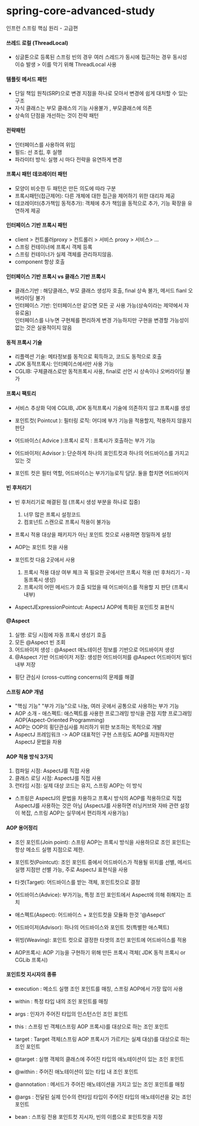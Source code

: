 # spring-core-advanced-study
인프런 스프링 핵심 원리 - 고급편

#### 쓰레드 로컬 (ThreadLocal)
- 싱글톤으로 등록된 스프링 빈의 경우 여러 스레드가 동시에 접근하는 경우 동시성 이슈 발생 > 이를 막기 위해 ThreadLocal 사용

#### 템플릿 메서드 패턴 
- 단일 책임 원칙(SRP)으로 변경 지점을 하나로 모아서 변경에 쉽게 대처할 수 있는 구조
- 자식 클래스는 부모 클래스의 기능 사용불가 , 부모클래스에 의존
- 상속의 단점을 개선하는 것이 전략 패턴

#### 전략패턴
- 인터페이스를 사용하여 위임
- 필드: 선 조립, 후 실행
- 파라미터 방식: 실행 시 마다 전략을 유연하게 변경

#### 프록시 패턴 데코레이터 패턴 
- 모양이 비슷한 두 패턴은 만든 의도에 따라 구분
- 프록시패턴(접근제어):  다른 개체에 대한 접근을 제어하기 위한 대리자 제공
- 데코레이터(추가책임 동적추가): 객체에 추가 책임을 동적으로 추가, 기능 확장을 유연하게 제공

#### 인터페이스 기반 프록시 패턴
- client > 컨트롤러proxy > 컨트롤러 > 서비스 proxy > 서비스> ... <br>
- 스프링 컨테이너에 프록시 객체 등록 <br>
- 스프링 컨테이너가 실제 객체를 관리하지않음.<br>
- component 항상 호출 

#### 인터페이스 기반 프록시 vs 클래스 기반 프록시
- 클래스기반 : 해당클래스, 부모 클래스 생성자 호출, final 상속 불가, 메서드 fianl 오버라이딩 불가 
- 인터페이스 기반: 인터페이스만 같으면 모든 곳 사용 가능(상속이라는 제약에서 자유로움)<br>
 인터페이스를 나누면 구현체를 편리하게 변경 가능하지만 구현을 변경할 가능성이 없는 것은 실용적이지 않음

#### 동적 프록시 기술
- 리플렉션 기술: 메타정보를 동적으로 획득하고, 코드도 동적으로 호출 
- JDK 동적프록시:  인터페이스에서만 사용 가능
- CGLIB: 구체클래스로만 동적프록시 사용, final로 선언 시 상속이나 오버라이딩 불가


#### 프록시 팩토리 
- 서비스 추상화 덕에 CGLIB, JDK 동적프록시 기술에 의존하지 않고 프록시를 생성

- 포인트컷( Pointcut ): 필터링 로직: 어디에 부가 기능을 적용할지, 적용하지 않을지 판단
- 어드바이스( Advice ):프록시 로직 : 프록시가 호출하는 부가 기능
- 어드바이저( Advisor ): 단순하게 하나의 포인트컷과 하나의 어드바이스를 가지고 있는 것

- 포인트 컷은 필터 역할, 어드바이스는 부가기능로직 담당. 둘을 합치면 어드바이저



#### 빈 후처리기
- 빈 후처리기로 해결된 점 (프록시 생성 부분을 하나로 집중)
  1. 너무 많은 프록시 설정코드 
  2. 컴포넌트 스캔으로 프록시 적용이 불가능

- 프록시 적용 대상을 패키지가 아닌 포인트 컷으로 사용하면 정밀하게 설정
- AOP는 포인트 컷을 사용

- 포인트컷 다음 2곳에서 사용
  1. 프록시 적용 대상 여부 체크 꼭 필요한 곳에서만 프록시 적용 (빈 후처리기 - 자동프록시 생성)
  2. 프록시의 어떤 메서드가 호출 되었을 때 어드바이스를 적용할 지 판단 (프록시 내부)

- AspectJExpressionPointcut: AspectJ AOP에 특화된 포인트컷 표현식 



#### @Aspect

  1. 실행: 로딩 시점에 자동 프록시 생성기 호출
  2. 모든 @Aspect 빈 조회
  3. 어드바이저 생성 : @Aspect 애노테이션 정보를 기반으로 어드바이저 생성
  4. @Aspect 기반 어드바이저 저장: 생성한 어드바이저를 @Aspect 어드바이저 빌더 내부 저장
  
- 횡단 관심사 (cross-cutting concerns)의 문제를 해결

#### 스프링 AOP 개념
- "핵심 기능" "부가 기능"으로 나눔, 여러 곳에서 공통으로 사용하는 부가 기능 
- AOP 소개 - 애스펙트: 애스펙트를 사용한 프로그래밍 방식을 관점 지향 프로그래밍 AOP(Aspect-Oriented Programming)
- AOP는 OOP의 횡단관심사를 처리하기 위한 보조하는 목적으로 개발
-  AspectJ 프레임워크 -> AOP 대표적인 구현 스프링도 AOP를 지원하지만 AspectJ 문법을 차용


#### AOP 적용 방식 3가지
1. 컴파일 시점: AspectJ를 직접 사용
2. 클래스 로딩 시점: AspectJ를 직접 사용
3. 런타임 시점: 실제 대상 코드는 유지, 스프링 AOP는 이 방식

- 스프링은 AspectJ의 문법을 차용하고 프록시 방식의 AOP를 적용하므로 직접 AspectJ를 사용하는 것은 아님
  (AspectJ를 사용하면 러닝커브와 자바 관련 설정이 복잡, 스프링 AOP는 실무에서 편리하게 사용가능)

#### AOP 용어정리
- 조인 포인트(Join point): 스프링 AOP는 프록시 방식을 사용하므로 조인 포인트는 항상 메소드 실행 지점으로 제한.

- 포인트컷(Pointcut): 조인 포인트 중에서 어드바이스가 적용될 위치를 선별, 메서드 실행 지점만 선별 가능, 주로 AspectJ 표현식을 사용

- 타겟(Target):  어드바이스를 받는 객체, 포인트컷으로 결정

- 어드바이스(Advice): 부가기능, 특정 조인 포인트에서 Aspect에 의해 취해지는 조치

- 애스펙트(Aspect): 어드바이스 + 포인트컷을 모듈화 한것 '@Asepct'

- 어드바이저(Advisor): 하나의 어드바이스와 포인트 컷(특별한 애스펙트)
 
- 위빙(Weaving): 포인트 컷으로 결정한 타겟의 조인 포인트에 어드바이스를 적용

- AOP프록시: AOP 기능을 구현하기 위해 만든 프록시 객체( JDK 동적 프록시 or CGLib 프록시)


#### 포인트컷 지시자의 종류
- execution : 메소드 실행 조인 포인트를 매칭, 스프링 AOP에서 가장 많이 사용

- within : 특정 타입 내의 조인 포인트를 매칭

- args : 인자가 주어진 타입의 인스턴스인 조인 포인트  

- this : 스프링 빈 객체(스프링 AOP 프록시)를 대상으로 하는 조인 포인트

- target : Target 객체(스프링 AOP 프록시가 가르키는 실제 대상)를 대상으로 하는 조인 포인트

- @target : 실행 객체의 클래스에 주어진 타입의 애노테이션이 있는 조인 포인트

- @within : 주어진 애노테이션이 있는 타입 내 조인 포인트

- @annotation : 메서드가 주어진 애노테이션을 가지고 있는 조인 포인트를 매칭

- @args : 전달된 실제 인수의 런타임 타입이 주어진 타입의 애노테이션을 갖는 조인 포인트

- bean : 스프링 전용 포인트컷 지시자, 빈의 이름으로 포인트컷을 지정

